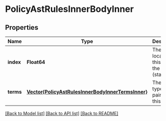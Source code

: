 # PolicyAstRulesInnerBodyInner


## Properties
Name | Type | Description | Notes
------------ | ------------- | ------------- | -------------
**index** | **Float64** | The location of this term in the list (starts at 0) | [optional] [default to nothing]
**terms** | [**Vector{PolicyAstRulesInnerBodyInnerTermsInner}**](PolicyAstRulesInnerBodyInnerTermsInner.md) | The type/value pairing for this term | [optional] [default to nothing]


[[Back to Model list]](../README.md#models) [[Back to API list]](../README.md#api-endpoints) [[Back to README]](../README.md)


